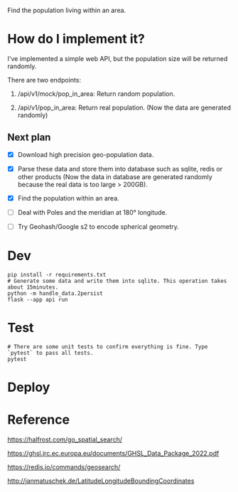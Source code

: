 Find the population living within an area.

# How do I implement it?
I've implemented a simple web API, but the population size will be returned randomly.

There are two endpoints:

1. /api/v1/mock/pop_in_area: Return random population.

2. /api/v1/pop_in_area: Return real population. (Now the data are generated randomly)

## Next plan

- [X] Download high precision geo-population data.
- [X] Parse these data and store them into database such as sqlite, redis or other products (Now the data in database are generated randomly because the real data is too large > 200GB).
- [X] Find the population within an area.
- [ ] Deal with Poles and the meridian at 180° longitude.
- [ ] Try Geohash/Google s2 to encode spherical geometry.


# Dev
```shell
pip install -r requirements.txt
# Generate some data and write them into sqlite. This operation takes about 15minutes.
python -m handle_data.2persist
flask --app api run
```

# Test
```shell
# There are some unit tests to confirm everything is fine. Type `pytest` to pass all tests.
pytest
```

# Deploy

# Reference
https://halfrost.com/go_spatial_search/

https://ghsl.jrc.ec.europa.eu/documents/GHSL_Data_Package_2022.pdf

https://redis.io/commands/geosearch/

http://janmatuschek.de/LatitudeLongitudeBoundingCoordinates


